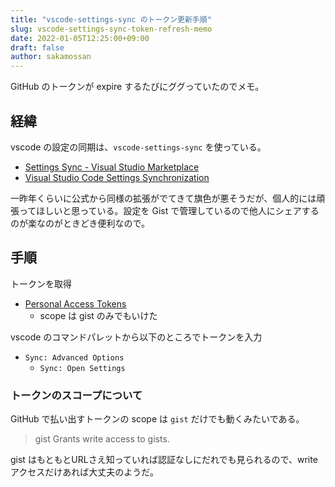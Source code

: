 ```yaml
---
title: "vscode-settings-sync のトークン更新手順"
slug: vscode-settings-sync-token-refresh-memo
date: 2022-01-05T12:25:00+09:00
draft: false
author: sakamossan
---
```


GitHub のトークンが expire するたびにググっていたのでメモ。


## 経緯

vscode の設定の同期は、`vscode-settings-sync` を使っている。

- [Settings Sync - Visual Studio Marketplace](https://marketplace.visualstudio.com/items?itemName=Shan.code-settings-sync)
- [Visual Studio Code Settings Synchronization](http://shanalikhan.github.io/2015/12/15/Visual-Studio-Code-Sync-Settings.html)

一昨年くらいに公式から同様の拡張がでてきて旗色が悪そうだが、個人的には頑張ってほしいと思っている。設定を Gist で管理しているので他人にシェアするのが楽なのがときどき便利なので。

## 手順

トークンを取得

- [Personal Access Tokens](https://github.com/settings/tokens)
    - scope は gist のみでもいけた

vscode のコマンドパレットから以下のところでトークンを入力

- `Sync: Advanced Options`
    - `Sync: Open Settings`


### トークンのスコープについて

GitHub で払い出すトークンの scope は `gist` だけでも動くみたいである。

> gist	Grants write access to gists.

gist はもともとURLさえ知っていれば認証なしにだれでも見られるので、writeアクセスだけあれば大丈夫のようだ。


